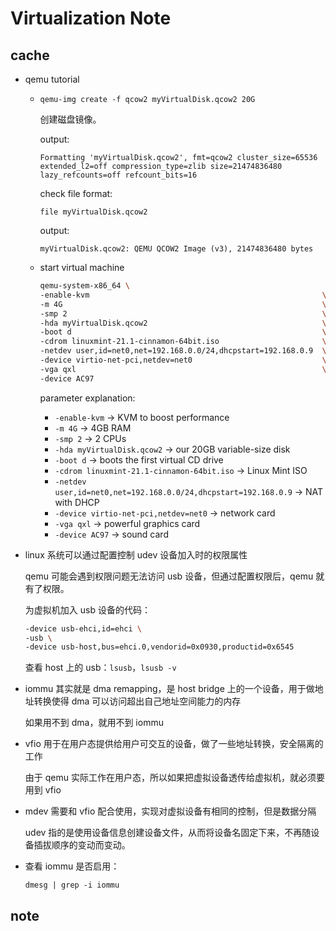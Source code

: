 # Virtualization Note

## cache

* qemu tutorial

    * `qemu-img create -f qcow2 myVirtualDisk.qcow2 20G`

        创建磁盘镜像。

        output:

        ```
        Formatting 'myVirtualDisk.qcow2', fmt=qcow2 cluster_size=65536 extended_l2=off compression_type=zlib size=21474836480 lazy_refcounts=off refcount_bits=16
        ```

        check file format:

        `file myVirtualDisk.qcow2`

        output:

        ```
        myVirtualDisk.qcow2: QEMU QCOW2 Image (v3), 21474836480 bytes
        ```

    * start virtual machine

        ```bash
        qemu-system-x86_64 \
        -enable-kvm                                                    \
        -m 4G                                                          \
        -smp 2                                                         \
        -hda myVirtualDisk.qcow2                                       \
        -boot d                                                        \
        -cdrom linuxmint-21.1-cinnamon-64bit.iso                       \
        -netdev user,id=net0,net=192.168.0.0/24,dhcpstart=192.168.0.9  \
        -device virtio-net-pci,netdev=net0                             \
        -vga qxl                                                       \
        -device AC97
        ```

        parameter explanation:

        * `-enable-kvm` → KVM to boost performance
        * `-m 4G` → 4GB RAM
        * `-smp 2` → 2 CPUs
        * `-hda myVirtualDisk.qcow2` → our 20GB variable-size disk
        * `-boot d` → boots the first virtual CD drive
        * `-cdrom linuxmint-21.1-cinnamon-64bit.iso` → Linux Mint ISO
        * `-netdev user,id=net0,net=192.168.0.0/24,dhcpstart=192.168.0.9` → NAT with DHCP
        * `-device virtio-net-pci,netdev=net0` → network card
        * `-vga qxl` → powerful graphics card
        * `-device AC97` → sound card

* linux 系统可以通过配置控制 udev 设备加入时的权限属性

    qemu 可能会遇到权限问题无法访问 usb 设备，但通过配置权限后，qemu 就有了权限。

    为虚拟机加入 usb 设备的代码：

    ```bash
    -device usb-ehci,id=ehci \
    -usb \
    -device usb-host,bus=ehci.0,vendorid=0x0930,productid=0x6545
    ```

    查看 host 上的 usb：`lsusb`，`lsusb -v`

* iommu 其实就是 dma remapping，是 host bridge 上的一个设备，用于做地址转换使得 dma 可以访问超出自己地址空间能力的内存

    如果用不到 dma，就用不到 iommu

* vfio 用于在用户态提供给用户可交互的设备，做了一些地址转换，安全隔离的工作

    由于 qemu 实际工作在用户态，所以如果把虚拟设备透传给虚拟机，就必须要用到 vfio

* mdev 需要和 vfio 配合使用，实现对虚拟设备有相同的控制，但是数据分隔

    udev 指的是使用设备信息创建设备文件，从而将设备名固定下来，不再随设备插拔顺序的变动而变动。

* 查看 iommu 是否启用：

    `dmesg | grep -i iommu`

## note
